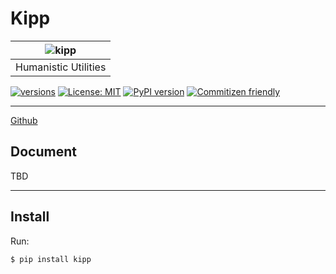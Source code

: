 # Kipp

| ![kipp](https://s3.laisky.com/uploads/2019/06/nolan-comic-ft.jpg)
| :---------------------------------------------------------------:
|                       Humanistic Utilities

[![versions](https://img.shields.io/badge/version-v0.3.1-blue.svg)]()
[![License: MIT](https://img.shields.io/badge/License-MIT-yellow.svg)](https://opensource.org/licenses/MIT)
[![PyPI version](https://badge.fury.io/py/kipp.svg)](https://badge.fury.io/py/kipp)
[![Commitizen friendly](https://img.shields.io/badge/commitizen-friendly-brightgreen.svg)](http://commitizen.github.io/cz-cli/)

---

[Github](https://github.com/Laisky/kipp/tree/master/kipp)

## Document

TBD

---

## Install

Run:

```sh
$ pip install kipp
```
